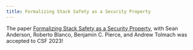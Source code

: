```yaml
---
title: Formalizing Stack Safety as a Security Property
---
```


The paper [Formalizing Stack Safety as a Security Property](/pdf/StackSafety.pdf),
with Sean Anderson, Roberto Blanco, Benjamin C. Pierce, and Andrew Tolmach
was accepted to CSF 2023!


